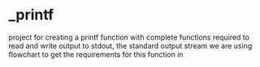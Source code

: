 # _printf
project for creating a printf function with complete functions required to read and write output to stdout, the standard output stream we are using flowchart to get the requirements for this function in 
